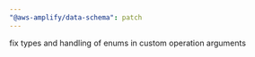 ```yaml
---
"@aws-amplify/data-schema": patch
---
```


fix types and handling of enums in custom operation arguments
